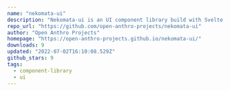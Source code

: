 ```yaml
---
name: "nekomata-ui"
description: "Nekomata-ui is an UI component library build with Svelte that focuses on delivering components and features that can be adaptable to your application needs."
repo_url: "https://github.com/open-anthro-projects/nekomata-ui"
author: "Open Anthro Projects"
homepage: "https://open-anthro-projects.github.io/nekomata-ui/"
downloads: 9
updated: "2022-07-02T16:10:08.529Z"
github_stars: 9
tags: 
  - component-library
  - ui
---
```

